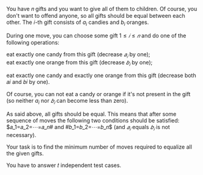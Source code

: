 You have 𝑛 gifts and you want to give all of them to children. Of course, you don't want to offend anyone, so all gifts should be equal between each other. The 𝑖-th gift consists of $a_i$ candies and $b_i$ oranges.<br>

During one move, you can choose some gift $1≤𝑖≤𝑛$ and do one of the following operations:<br>

eat exactly one candy from this gift (decrease $𝑎_𝑖$ by one);<br>
eat exactly one orange from this gift (decrease $𝑏_𝑖$ by one);<br>

eat exactly one candy and exactly one orange from this gift (decrease both 𝑎𝑖 and 𝑏𝑖 by one).<br>

Of course, you can not eat a candy or orange if it's not present in the gift (so neither $a_i$ nor $𝑏_𝑖$ can become less than zero).<br>

As said above, all gifts should be equal. This means that after some sequence of moves the following two conditions should be satisfied: $𝑎_1=𝑎_2=⋯=𝑎_𝑛# and #𝑏_1=𝑏_2=⋯=𝑏_𝑛$ (and $𝑎_𝑖$ equals $𝑏_𝑖$ is not necessary).

Your task is to find the minimum number of moves required to equalize all the given gifts.<br>

You have to answer 𝑡 independent test cases.